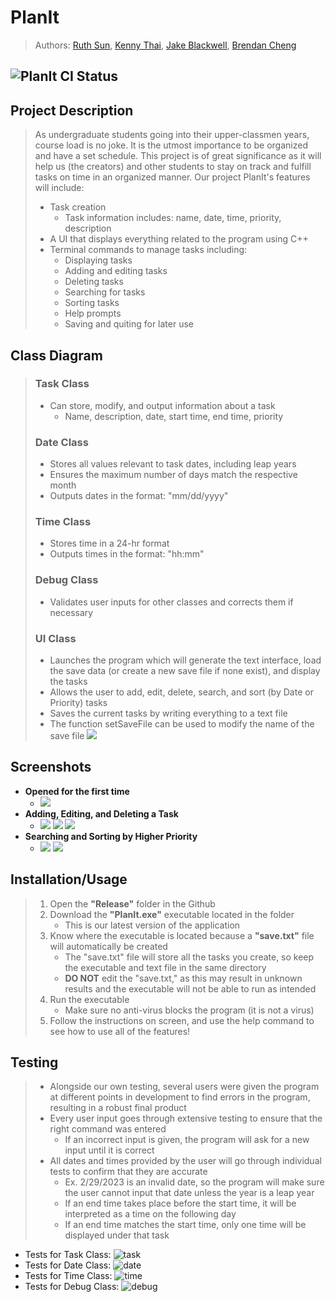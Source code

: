 # PlanIt
> Authors: [Ruth Sun](https://github.com/rsun050), [Kenny Thai](https://github.com/kennythai2003), [Jake Blackwell](https://github.com/JakeBlack2003), [Brendan Cheng](https://github.com/bchen203)
## ![PlanIt CI Status](https://github.com/cs100/final-project-jblac041-bchen203-kthai025-rsun050/actions/workflows/main.yml/badge.svg)

## Project Description

> As undergraduate students going into their upper-classmen years, course load is no joke. It is the utmost importance to be organized and have a set schedule. This project is of great significance as it will help us (the creators) and other students to stay on track and fulfill tasks on time in an organized manner. Our project PlanIt's features will include:
> * Task creation
>   * Task information includes: name, date, time, priority, description
> * A UI that displays everything related to the program using C++
> * Terminal commands to manage tasks including:
>   * Displaying tasks
>   * Adding and editing tasks
>   * Deleting tasks
>   * Searching for tasks
>   * Sorting tasks
>   * Help prompts
>   * Saving and quiting for later use

## Class Diagram
 > ### Task Class
 > * Can store, modify, and output information about a task
 >      * Name, description, date, start time, end time, priority
 > ### Date Class
 >   * Stores all values relevant to task dates, including leap years
 >   * Ensures the maximum number of days match the respective month
 >   * Outputs dates in the format: "mm/dd/yyyy"
 > ### Time Class
 >   * Stores time in a 24-hr format
 >   * Outputs times in the format: "hh:mm"
 > ### Debug Class
 >   * Validates user inputs for other classes and corrects them if necessary
 > ### UI Class
>   * Launches the program which will generate the text interface, load the save data (or create a new save file if none exist), and display the tasks
>   * Allows the user to add, edit, delete, search, and sort (by Date or Priority) tasks
>   * Saves the current tasks by writing everything to a text file
>   * The function setSaveFile can be used to modify the name of the save file
  ![](images/PlanIt_UML.png)
 
 ## Screenshots
  * <b>Opened for the first time</b>
    * ![](images/new.png)
  * <b>Adding, Editing, and Deleting a Task</b>
    * ![](images/add.png)   ![](images/edit.png)   ![](images/delete.png)
  * <b>Searching and Sorting by Higher Priority</b>
    * ![](images/search.png)   ![](images/sortPriority.png)

 ## Installation/Usage
 > 1. Open the <b>"Release"</b> folder in the Github
 > 2. Download the <b>"PlanIt.exe"</b> executable located in the folder
 >    * This is our latest version of the application 
 > 3. Know where the executable is located because a <b>"save.txt"</b> file will automatically be created
 >    * The "save.txt" file will store all the tasks you create, so keep the executable and text file in the same directory
 >    * <b>DO NOT</b> edit the "save.txt," as this may result in unknown results and the executable will not be able to run as intended
 > 4. Run the executable
 >    * Make sure no anti-virus blocks the program (it is not a virus)
 > 5. Follow the instructions on screen, and use the help command to see how to use all of the features!

 ## Testing
 > * Alongside our own testing, several users were given the program at different points in development to find errors in the program, resulting in a robust final product
 > * Every user input goes through extensive testing to ensure that the right command was entered
 >    * If an incorrect input is given, the program will ask for a new input until it is correct
 > * All dates and times provided by the user will go through individual tests to confirm that they are accurate
 >    * Ex. 2/29/2023 is an invalid date, so the program will make sure the user cannot input that date unless the year is a leap year
 >    * If an end time takes place before the start time, it will be interpreted as a time on the following day
 >    * If an end time matches the start time, only one time will be displayed under that task
 
 * Tests for Task Class:
  ![task](images/task.png)
 * Tests for Date Class:
  ![date](images/date.png)
 * Tests for Time Class:
  ![time](images/time.png)
 * Tests for Debug Class:
  ![debug](images/debug.png)
 
